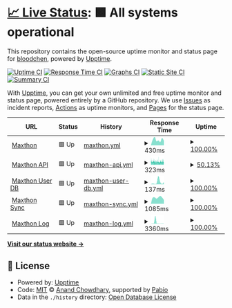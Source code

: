 # [📈 Live Status](https://bloodchen.github.io/upptime): <!--live status--> **🟩 All systems operational**

This repository contains the open-source uptime monitor and status page for [bloodchen](https://bloodchen.github.io/upptime), powered by [Upptime](https://github.com/upptime/upptime).

[![Uptime CI](https://github.com/bloodchen/upptime/workflows/Uptime%20CI/badge.svg)](https://github.com/bloodchen/upptime/actions?query=workflow%3A%22Uptime+CI%22)
[![Response Time CI](https://github.com/bloodchen/upptime/workflows/Response%20Time%20CI/badge.svg)](https://github.com/bloodchen/upptime/actions?query=workflow%3A%22Response+Time+CI%22)
[![Graphs CI](https://github.com/bloodchen/upptime/workflows/Graphs%20CI/badge.svg)](https://github.com/bloodchen/upptime/actions?query=workflow%3A%22Graphs+CI%22)
[![Static Site CI](https://github.com/bloodchen/upptime/workflows/Static%20Site%20CI/badge.svg)](https://github.com/bloodchen/upptime/actions?query=workflow%3A%22Static+Site+CI%22)
[![Summary CI](https://github.com/bloodchen/upptime/workflows/Summary%20CI/badge.svg)](https://github.com/bloodchen/upptime/actions?query=workflow%3A%22Summary+CI%22)

With [Upptime](https://upptime.js.org), you can get your own unlimited and free uptime monitor and status page, powered entirely by a GitHub repository. We use [Issues](https://github.com/bloodchen/upptime/issues) as incident reports, [Actions](https://github.com/bloodchen/upptime/actions) as uptime monitors, and [Pages](https://bloodchen.github.io/upptime) for the status page.

<!--start: status pages-->
<!-- This summary is generated by Upptime (https://github.com/upptime/upptime) -->
<!-- Do not edit this manually, your changes will be overwritten -->
<!-- prettier-ignore -->
| URL | Status | History | Response Time | Uptime |
| --- | ------ | ------- | ------------- | ------ |
| <img alt="" src="https://icons.duckduckgo.com/ip3/www.maxthon.com.ico" height="13"> [Maxthon](https://www.maxthon.com) | 🟩 Up | [maxthon.yml](https://github.com/bloodchen/upptime/commits/HEAD/history/maxthon.yml) | <details><summary><img alt="Response time graph" src="./graphs/maxthon/response-time-week.png" height="20"> 430ms</summary><br><a href="https://bloodchen.github.io/upptime/history/maxthon"><img alt="Response time 311" src="https://img.shields.io/endpoint?url=https%3A%2F%2Fraw.githubusercontent.com%2Fbloodchen%2Fupptime%2FHEAD%2Fapi%2Fmaxthon%2Fresponse-time.json"></a><br><a href="https://bloodchen.github.io/upptime/history/maxthon"><img alt="24-hour response time 367" src="https://img.shields.io/endpoint?url=https%3A%2F%2Fraw.githubusercontent.com%2Fbloodchen%2Fupptime%2FHEAD%2Fapi%2Fmaxthon%2Fresponse-time-day.json"></a><br><a href="https://bloodchen.github.io/upptime/history/maxthon"><img alt="7-day response time 430" src="https://img.shields.io/endpoint?url=https%3A%2F%2Fraw.githubusercontent.com%2Fbloodchen%2Fupptime%2FHEAD%2Fapi%2Fmaxthon%2Fresponse-time-week.json"></a><br><a href="https://bloodchen.github.io/upptime/history/maxthon"><img alt="30-day response time 336" src="https://img.shields.io/endpoint?url=https%3A%2F%2Fraw.githubusercontent.com%2Fbloodchen%2Fupptime%2FHEAD%2Fapi%2Fmaxthon%2Fresponse-time-month.json"></a><br><a href="https://bloodchen.github.io/upptime/history/maxthon"><img alt="1-year response time 311" src="https://img.shields.io/endpoint?url=https%3A%2F%2Fraw.githubusercontent.com%2Fbloodchen%2Fupptime%2FHEAD%2Fapi%2Fmaxthon%2Fresponse-time-year.json"></a></details> | <details><summary><a href="https://bloodchen.github.io/upptime/history/maxthon">100.00%</a></summary><a href="https://bloodchen.github.io/upptime/history/maxthon"><img alt="All-time uptime 100.00%" src="https://img.shields.io/endpoint?url=https%3A%2F%2Fraw.githubusercontent.com%2Fbloodchen%2Fupptime%2FHEAD%2Fapi%2Fmaxthon%2Fuptime.json"></a><br><a href="https://bloodchen.github.io/upptime/history/maxthon"><img alt="24-hour uptime 100.00%" src="https://img.shields.io/endpoint?url=https%3A%2F%2Fraw.githubusercontent.com%2Fbloodchen%2Fupptime%2FHEAD%2Fapi%2Fmaxthon%2Fuptime-day.json"></a><br><a href="https://bloodchen.github.io/upptime/history/maxthon"><img alt="7-day uptime 100.00%" src="https://img.shields.io/endpoint?url=https%3A%2F%2Fraw.githubusercontent.com%2Fbloodchen%2Fupptime%2FHEAD%2Fapi%2Fmaxthon%2Fuptime-week.json"></a><br><a href="https://bloodchen.github.io/upptime/history/maxthon"><img alt="30-day uptime 100.00%" src="https://img.shields.io/endpoint?url=https%3A%2F%2Fraw.githubusercontent.com%2Fbloodchen%2Fupptime%2FHEAD%2Fapi%2Fmaxthon%2Fuptime-month.json"></a><br><a href="https://bloodchen.github.io/upptime/history/maxthon"><img alt="1-year uptime 100.00%" src="https://img.shields.io/endpoint?url=https%3A%2F%2Fraw.githubusercontent.com%2Fbloodchen%2Fupptime%2FHEAD%2Fapi%2Fmaxthon%2Fuptime-year.json"></a></details>
| <img alt="" src="https://icons.duckduckgo.com/ip3/api.maxthon.com.ico" height="13"> [Maxthon API](https://api.maxthon.com) | 🟩 Up | [maxthon-api.yml](https://github.com/bloodchen/upptime/commits/HEAD/history/maxthon-api.yml) | <details><summary><img alt="Response time graph" src="./graphs/maxthon-api/response-time-week.png" height="20"> 323ms</summary><br><a href="https://bloodchen.github.io/upptime/history/maxthon-api"><img alt="Response time 313" src="https://img.shields.io/endpoint?url=https%3A%2F%2Fraw.githubusercontent.com%2Fbloodchen%2Fupptime%2FHEAD%2Fapi%2Fmaxthon-api%2Fresponse-time.json"></a><br><a href="https://bloodchen.github.io/upptime/history/maxthon-api"><img alt="24-hour response time 322" src="https://img.shields.io/endpoint?url=https%3A%2F%2Fraw.githubusercontent.com%2Fbloodchen%2Fupptime%2FHEAD%2Fapi%2Fmaxthon-api%2Fresponse-time-day.json"></a><br><a href="https://bloodchen.github.io/upptime/history/maxthon-api"><img alt="7-day response time 323" src="https://img.shields.io/endpoint?url=https%3A%2F%2Fraw.githubusercontent.com%2Fbloodchen%2Fupptime%2FHEAD%2Fapi%2Fmaxthon-api%2Fresponse-time-week.json"></a><br><a href="https://bloodchen.github.io/upptime/history/maxthon-api"><img alt="30-day response time 312" src="https://img.shields.io/endpoint?url=https%3A%2F%2Fraw.githubusercontent.com%2Fbloodchen%2Fupptime%2FHEAD%2Fapi%2Fmaxthon-api%2Fresponse-time-month.json"></a><br><a href="https://bloodchen.github.io/upptime/history/maxthon-api"><img alt="1-year response time 313" src="https://img.shields.io/endpoint?url=https%3A%2F%2Fraw.githubusercontent.com%2Fbloodchen%2Fupptime%2FHEAD%2Fapi%2Fmaxthon-api%2Fresponse-time-year.json"></a></details> | <details><summary><a href="https://bloodchen.github.io/upptime/history/maxthon-api">50.13%</a></summary><a href="https://bloodchen.github.io/upptime/history/maxthon-api"><img alt="All-time uptime 98.27%" src="https://img.shields.io/endpoint?url=https%3A%2F%2Fraw.githubusercontent.com%2Fbloodchen%2Fupptime%2FHEAD%2Fapi%2Fmaxthon-api%2Fuptime.json"></a><br><a href="https://bloodchen.github.io/upptime/history/maxthon-api"><img alt="24-hour uptime 40.38%" src="https://img.shields.io/endpoint?url=https%3A%2F%2Fraw.githubusercontent.com%2Fbloodchen%2Fupptime%2FHEAD%2Fapi%2Fmaxthon-api%2Fuptime-day.json"></a><br><a href="https://bloodchen.github.io/upptime/history/maxthon-api"><img alt="7-day uptime 50.13%" src="https://img.shields.io/endpoint?url=https%3A%2F%2Fraw.githubusercontent.com%2Fbloodchen%2Fupptime%2FHEAD%2Fapi%2Fmaxthon-api%2Fuptime-week.json"></a><br><a href="https://bloodchen.github.io/upptime/history/maxthon-api"><img alt="30-day uptime 88.52%" src="https://img.shields.io/endpoint?url=https%3A%2F%2Fraw.githubusercontent.com%2Fbloodchen%2Fupptime%2FHEAD%2Fapi%2Fmaxthon-api%2Fuptime-month.json"></a><br><a href="https://bloodchen.github.io/upptime/history/maxthon-api"><img alt="1-year uptime 98.27%" src="https://img.shields.io/endpoint?url=https%3A%2F%2Fraw.githubusercontent.com%2Fbloodchen%2Fupptime%2FHEAD%2Fapi%2Fmaxthon-api%2Fuptime-year.json"></a></details>
| <img alt="" src="https://icons.duckduckgo.com/ip3/34.195.2.150.ico" height="13"> [Maxthon User DB](http://34.195.2.150:19000/api/tld) | 🟩 Up | [maxthon-user-db.yml](https://github.com/bloodchen/upptime/commits/HEAD/history/maxthon-user-db.yml) | <details><summary><img alt="Response time graph" src="./graphs/maxthon-user-db/response-time-week.png" height="20"> 137ms</summary><br><a href="https://bloodchen.github.io/upptime/history/maxthon-user-db"><img alt="Response time 134" src="https://img.shields.io/endpoint?url=https%3A%2F%2Fraw.githubusercontent.com%2Fbloodchen%2Fupptime%2FHEAD%2Fapi%2Fmaxthon-user-db%2Fresponse-time.json"></a><br><a href="https://bloodchen.github.io/upptime/history/maxthon-user-db"><img alt="24-hour response time 143" src="https://img.shields.io/endpoint?url=https%3A%2F%2Fraw.githubusercontent.com%2Fbloodchen%2Fupptime%2FHEAD%2Fapi%2Fmaxthon-user-db%2Fresponse-time-day.json"></a><br><a href="https://bloodchen.github.io/upptime/history/maxthon-user-db"><img alt="7-day response time 137" src="https://img.shields.io/endpoint?url=https%3A%2F%2Fraw.githubusercontent.com%2Fbloodchen%2Fupptime%2FHEAD%2Fapi%2Fmaxthon-user-db%2Fresponse-time-week.json"></a><br><a href="https://bloodchen.github.io/upptime/history/maxthon-user-db"><img alt="30-day response time 77" src="https://img.shields.io/endpoint?url=https%3A%2F%2Fraw.githubusercontent.com%2Fbloodchen%2Fupptime%2FHEAD%2Fapi%2Fmaxthon-user-db%2Fresponse-time-month.json"></a><br><a href="https://bloodchen.github.io/upptime/history/maxthon-user-db"><img alt="1-year response time 134" src="https://img.shields.io/endpoint?url=https%3A%2F%2Fraw.githubusercontent.com%2Fbloodchen%2Fupptime%2FHEAD%2Fapi%2Fmaxthon-user-db%2Fresponse-time-year.json"></a></details> | <details><summary><a href="https://bloodchen.github.io/upptime/history/maxthon-user-db">100.00%</a></summary><a href="https://bloodchen.github.io/upptime/history/maxthon-user-db"><img alt="All-time uptime 99.99%" src="https://img.shields.io/endpoint?url=https%3A%2F%2Fraw.githubusercontent.com%2Fbloodchen%2Fupptime%2FHEAD%2Fapi%2Fmaxthon-user-db%2Fuptime.json"></a><br><a href="https://bloodchen.github.io/upptime/history/maxthon-user-db"><img alt="24-hour uptime 100.00%" src="https://img.shields.io/endpoint?url=https%3A%2F%2Fraw.githubusercontent.com%2Fbloodchen%2Fupptime%2FHEAD%2Fapi%2Fmaxthon-user-db%2Fuptime-day.json"></a><br><a href="https://bloodchen.github.io/upptime/history/maxthon-user-db"><img alt="7-day uptime 100.00%" src="https://img.shields.io/endpoint?url=https%3A%2F%2Fraw.githubusercontent.com%2Fbloodchen%2Fupptime%2FHEAD%2Fapi%2Fmaxthon-user-db%2Fuptime-week.json"></a><br><a href="https://bloodchen.github.io/upptime/history/maxthon-user-db"><img alt="30-day uptime 100.00%" src="https://img.shields.io/endpoint?url=https%3A%2F%2Fraw.githubusercontent.com%2Fbloodchen%2Fupptime%2FHEAD%2Fapi%2Fmaxthon-user-db%2Fuptime-month.json"></a><br><a href="https://bloodchen.github.io/upptime/history/maxthon-user-db"><img alt="1-year uptime 99.99%" src="https://img.shields.io/endpoint?url=https%3A%2F%2Fraw.githubusercontent.com%2Fbloodchen%2Fupptime%2FHEAD%2Fapi%2Fmaxthon-user-db%2Fuptime-year.json"></a></details>
| <img alt="" src="https://icons.duckduckgo.com/ip3/syncapi.maxthon.com.ico" height="13"> [Maxthon Sync](https://syncapi.maxthon.com) | 🟩 Up | [maxthon-sync.yml](https://github.com/bloodchen/upptime/commits/HEAD/history/maxthon-sync.yml) | <details><summary><img alt="Response time graph" src="./graphs/maxthon-sync/response-time-week.png" height="20"> 1085ms</summary><br><a href="https://bloodchen.github.io/upptime/history/maxthon-sync"><img alt="Response time 1717" src="https://img.shields.io/endpoint?url=https%3A%2F%2Fraw.githubusercontent.com%2Fbloodchen%2Fupptime%2FHEAD%2Fapi%2Fmaxthon-sync%2Fresponse-time.json"></a><br><a href="https://bloodchen.github.io/upptime/history/maxthon-sync"><img alt="24-hour response time 677" src="https://img.shields.io/endpoint?url=https%3A%2F%2Fraw.githubusercontent.com%2Fbloodchen%2Fupptime%2FHEAD%2Fapi%2Fmaxthon-sync%2Fresponse-time-day.json"></a><br><a href="https://bloodchen.github.io/upptime/history/maxthon-sync"><img alt="7-day response time 1085" src="https://img.shields.io/endpoint?url=https%3A%2F%2Fraw.githubusercontent.com%2Fbloodchen%2Fupptime%2FHEAD%2Fapi%2Fmaxthon-sync%2Fresponse-time-week.json"></a><br><a href="https://bloodchen.github.io/upptime/history/maxthon-sync"><img alt="30-day response time 893" src="https://img.shields.io/endpoint?url=https%3A%2F%2Fraw.githubusercontent.com%2Fbloodchen%2Fupptime%2FHEAD%2Fapi%2Fmaxthon-sync%2Fresponse-time-month.json"></a><br><a href="https://bloodchen.github.io/upptime/history/maxthon-sync"><img alt="1-year response time 1717" src="https://img.shields.io/endpoint?url=https%3A%2F%2Fraw.githubusercontent.com%2Fbloodchen%2Fupptime%2FHEAD%2Fapi%2Fmaxthon-sync%2Fresponse-time-year.json"></a></details> | <details><summary><a href="https://bloodchen.github.io/upptime/history/maxthon-sync">100.00%</a></summary><a href="https://bloodchen.github.io/upptime/history/maxthon-sync"><img alt="All-time uptime 99.95%" src="https://img.shields.io/endpoint?url=https%3A%2F%2Fraw.githubusercontent.com%2Fbloodchen%2Fupptime%2FHEAD%2Fapi%2Fmaxthon-sync%2Fuptime.json"></a><br><a href="https://bloodchen.github.io/upptime/history/maxthon-sync"><img alt="24-hour uptime 100.00%" src="https://img.shields.io/endpoint?url=https%3A%2F%2Fraw.githubusercontent.com%2Fbloodchen%2Fupptime%2FHEAD%2Fapi%2Fmaxthon-sync%2Fuptime-day.json"></a><br><a href="https://bloodchen.github.io/upptime/history/maxthon-sync"><img alt="7-day uptime 100.00%" src="https://img.shields.io/endpoint?url=https%3A%2F%2Fraw.githubusercontent.com%2Fbloodchen%2Fupptime%2FHEAD%2Fapi%2Fmaxthon-sync%2Fuptime-week.json"></a><br><a href="https://bloodchen.github.io/upptime/history/maxthon-sync"><img alt="30-day uptime 100.00%" src="https://img.shields.io/endpoint?url=https%3A%2F%2Fraw.githubusercontent.com%2Fbloodchen%2Fupptime%2FHEAD%2Fapi%2Fmaxthon-sync%2Fuptime-month.json"></a><br><a href="https://bloodchen.github.io/upptime/history/maxthon-sync"><img alt="1-year uptime 99.95%" src="https://img.shields.io/endpoint?url=https%3A%2F%2Fraw.githubusercontent.com%2Fbloodchen%2Fupptime%2FHEAD%2Fapi%2Fmaxthon-sync%2Fuptime-year.json"></a></details>
| <img alt="" src="https://icons.duckduckgo.com/ip3/mxpush.mxfast.com.ico" height="13"> [Maxthon Log](https://mxpush.mxfast.com) | 🟩 Up | [maxthon-log.yml](https://github.com/bloodchen/upptime/commits/HEAD/history/maxthon-log.yml) | <details><summary><img alt="Response time graph" src="./graphs/maxthon-log/response-time-week.png" height="20"> 3360ms</summary><br><a href="https://bloodchen.github.io/upptime/history/maxthon-log"><img alt="Response time 661" src="https://img.shields.io/endpoint?url=https%3A%2F%2Fraw.githubusercontent.com%2Fbloodchen%2Fupptime%2FHEAD%2Fapi%2Fmaxthon-log%2Fresponse-time.json"></a><br><a href="https://bloodchen.github.io/upptime/history/maxthon-log"><img alt="24-hour response time 300" src="https://img.shields.io/endpoint?url=https%3A%2F%2Fraw.githubusercontent.com%2Fbloodchen%2Fupptime%2FHEAD%2Fapi%2Fmaxthon-log%2Fresponse-time-day.json"></a><br><a href="https://bloodchen.github.io/upptime/history/maxthon-log"><img alt="7-day response time 3360" src="https://img.shields.io/endpoint?url=https%3A%2F%2Fraw.githubusercontent.com%2Fbloodchen%2Fupptime%2FHEAD%2Fapi%2Fmaxthon-log%2Fresponse-time-week.json"></a><br><a href="https://bloodchen.github.io/upptime/history/maxthon-log"><img alt="30-day response time 1430" src="https://img.shields.io/endpoint?url=https%3A%2F%2Fraw.githubusercontent.com%2Fbloodchen%2Fupptime%2FHEAD%2Fapi%2Fmaxthon-log%2Fresponse-time-month.json"></a><br><a href="https://bloodchen.github.io/upptime/history/maxthon-log"><img alt="1-year response time 661" src="https://img.shields.io/endpoint?url=https%3A%2F%2Fraw.githubusercontent.com%2Fbloodchen%2Fupptime%2FHEAD%2Fapi%2Fmaxthon-log%2Fresponse-time-year.json"></a></details> | <details><summary><a href="https://bloodchen.github.io/upptime/history/maxthon-log">100.00%</a></summary><a href="https://bloodchen.github.io/upptime/history/maxthon-log"><img alt="All-time uptime 99.96%" src="https://img.shields.io/endpoint?url=https%3A%2F%2Fraw.githubusercontent.com%2Fbloodchen%2Fupptime%2FHEAD%2Fapi%2Fmaxthon-log%2Fuptime.json"></a><br><a href="https://bloodchen.github.io/upptime/history/maxthon-log"><img alt="24-hour uptime 100.00%" src="https://img.shields.io/endpoint?url=https%3A%2F%2Fraw.githubusercontent.com%2Fbloodchen%2Fupptime%2FHEAD%2Fapi%2Fmaxthon-log%2Fuptime-day.json"></a><br><a href="https://bloodchen.github.io/upptime/history/maxthon-log"><img alt="7-day uptime 100.00%" src="https://img.shields.io/endpoint?url=https%3A%2F%2Fraw.githubusercontent.com%2Fbloodchen%2Fupptime%2FHEAD%2Fapi%2Fmaxthon-log%2Fuptime-week.json"></a><br><a href="https://bloodchen.github.io/upptime/history/maxthon-log"><img alt="30-day uptime 100.00%" src="https://img.shields.io/endpoint?url=https%3A%2F%2Fraw.githubusercontent.com%2Fbloodchen%2Fupptime%2FHEAD%2Fapi%2Fmaxthon-log%2Fuptime-month.json"></a><br><a href="https://bloodchen.github.io/upptime/history/maxthon-log"><img alt="1-year uptime 99.96%" src="https://img.shields.io/endpoint?url=https%3A%2F%2Fraw.githubusercontent.com%2Fbloodchen%2Fupptime%2FHEAD%2Fapi%2Fmaxthon-log%2Fuptime-year.json"></a></details>

<!--end: status pages-->

[**Visit our status website →**](https://bloodchen.github.io/upptime)

## 📄 License

- Powered by: [Upptime](https://github.com/upptime/upptime)
- Code: [MIT](./LICENSE) © [Anand Chowdhary](https://anandchowdhary.com), supported by [Pabio](https://pabio.com)
- Data in the `./history` directory: [Open Database License](https://opendatacommons.org/licenses/odbl/1-0/)
